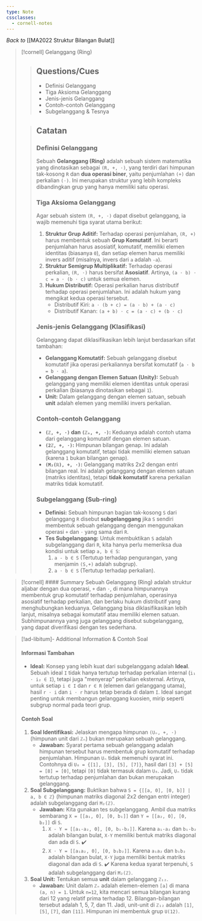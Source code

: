 ```yaml
---
type: Note
cssclasses:
  - cornell-notes
---
```

_Back to_ [[MA2022 Struktur Bilangan Bulat]]

> [!cornell] Gelanggang (Ring)
> 
> > ## Questions/Cues
> > 
> > - Definisi Gelanggang
> > - Tiga Aksioma Gelanggang
> > - Jenis-jenis Gelanggang
> > - Contoh-contoh Gelanggang
> > - Subgelanggang & Tesnya
> 
> > ## Catatan
> > 
> > ### Definisi Gelanggang
> > 
> > Sebuah **Gelanggang (Ring)** adalah sebuah sistem matematika yang dinotasikan sebagai `(R, +, ⋅)`, yang terdiri dari himpunan tak-kosong `R` dan **dua operasi biner**, yaitu penjumlahan `(+)` dan perkalian `(⋅)`. Ini merupakan struktur yang lebih kompleks dibandingkan grup yang hanya memiliki satu operasi.
> > 
> > ### Tiga Aksioma Gelanggang
> > 
> > Agar sebuah sistem `(R, +, ⋅)` dapat disebut gelanggang, ia wajib memenuhi tiga syarat utama berikut:
> > 
> > 1. **Struktur Grup Aditif:** Terhadap operasi penjumlahan, `(R, +)` harus membentuk sebuah **Grup Komutatif**. Ini berarti penjumlahan harus asosiatif, komutatif, memiliki elemen identitas (biasanya `0`), dan setiap elemen harus memiliki invers aditif (misalnya, invers dari `a` adalah `-a`).
> > 2. **Struktur Semigrup Multiplikatif:** Terhadap operasi perkalian, `(R, ⋅)` harus bersifat **Asosiatif**. Artinya, `(a ⋅ b) ⋅ c = a ⋅ (b ⋅ c)` untuk semua elemen.
> > 3. **Hukum Distributif:** Operasi perkalian harus distributif terhadap operasi penjumlahan. Ini adalah hukum yang mengikat kedua operasi tersebut.
> >     - Distributif Kiri: `a ⋅ (b + c) = (a ⋅ b) + (a ⋅ c)`
> >     - Distributif Kanan: `(a + b) ⋅ c = (a ⋅ c) + (b ⋅ c)`
> > 
> > ### Jenis-jenis Gelanggang (Klasifikasi)
> > 
> > Gelanggang dapat diklasifikasikan lebih lanjut berdasarkan sifat tambahan:
> > 
> > - **Gelanggang Komutatif:** Sebuah gelanggang disebut komutatif jika operasi perkaliannya bersifat komutatif (`a ⋅ b = b ⋅ a`).
> > - **Gelanggang dengan Elemen Satuan (Unity):** Sebuah gelanggang yang memiliki elemen identitas untuk operasi perkalian (biasanya dinotasikan sebagai `1`).
> > - **Unit:** Dalam gelanggang dengan elemen satuan, sebuah **unit** adalah elemen yang memiliki invers perkalian.
> > 
> > ### Contoh-contoh Gelanggang
> > 
> > - **`(ℤ, +, ⋅)` dan `(ℤₙ, +, ⋅)`:** Keduanya adalah contoh utama dari gelanggang komutatif dengan elemen satuan.
> > - **`(2ℤ, +, ⋅)`:** Himpunan bilangan genap. Ini adalah gelanggang komutatif, tetapi tidak memiliki elemen satuan (karena `1` bukan bilangan genap).
> > - **`(M₂(ℝ), +, ⋅)`:** Gelanggang matriks 2x2 dengan entri bilangan real. Ini adalah gelanggang dengan elemen satuan (matriks identitas), tetapi **tidak komutatif** karena perkalian matriks tidak komutatif.
> > 
> > ### Subgelanggang (Sub-ring)
> > 
> > - **Definisi:** Sebuah himpunan bagian tak-kosong `S` dari gelanggang `R` disebut **subgelanggang** jika `S` sendiri membentuk sebuah gelanggang dengan menggunakan operasi `+` dan `⋅` yang sama dari `R`.
> > - **Tes Subgelanggang:** Untuk membuktikan `S` adalah subgelanggang dari `R`, kita hanya perlu memeriksa dua kondisi untuk setiap `a, b ∈ S`:
> >     1. `a - b ∈ S` (Tertutup terhadap pengurangan, yang menjamin `(S,+)` adalah subgrup).
> >     2. `a ⋅ b ∈ S` (Tertutup terhadap perkalian).

> [!cornell] #### Summary
> Sebuah Gelanggang (Ring) adalah struktur aljabar dengan dua operasi, `+` dan `⋅`, di mana himpunannya membentuk grup komutatif terhadap penjumlahan, operasinya asosiatif terhadap perkalian, dan berlaku hukum distributif yang menghubungkan keduanya. Gelanggang bisa diklasifikasikan lebih lanjut, misalnya sebagai komutatif atau memiliki elemen satuan. Subhimpunannya yang juga gelanggang disebut subgelanggang, yang dapat diverifikasi dengan tes sederhana.

> [!ad-libitum]- Additional Information & Contoh Soal
> 
> #### Informasi Tambahan
> 
> - **Ideal:** Konsep yang lebih kuat dari subgelanggang adalah **Ideal**. Sebuah ideal `I` tidak hanya tertutup terhadap perkalian internal (`i₁ ⋅ i₂ ∈ I`), tetapi juga "menyerap" perkalian eksternal. Artinya, untuk setiap `i ∈ I` dan `r ∈ R` (elemen dari gelanggang utama), hasil `r ⋅ i` dan `i ⋅ r` harus tetap berada di dalam `I`. Ideal sangat penting untuk membangun gelanggang kuosien, mirip seperti subgrup normal pada teori grup.
> 
> #### Contoh Soal
> 
> 1. **Soal Identifikasi:** Jelaskan mengapa himpunan `(Uₙ, +, ⋅)` (himpunan unit dari `ℤₙ`) bukan merupakan sebuah gelanggang.
>     - **Jawaban:** Syarat pertama sebuah gelanggang adalah himpunan tersebut harus membentuk grup komutatif terhadap penjumlahan. Himpunan `Uₙ` tidak memenuhi syarat ini. Contohnya di `U₈ = {[1], [3], [5], [7]}`, hasil dari `[3] + [5] = [8] = [0]`, tetapi `[0]` tidak termasuk dalam `U₈`. Jadi, `Uₙ` tidak tertutup terhadap penjumlahan dan bukan merupakan gelanggang.
> 2. **Soal Subgelanggang:** Buktikan bahwa `S = {[[a, 0], [0, b]] | a, b ∈ ℤ}` (himpunan matriks diagonal 2x2 dengan entri integer) adalah subgelanggang dari `M₂(ℤ)`.
>     - **Jawaban:** Kita gunakan tes subgelanggang. Ambil dua matriks sembarang `X = [[a₁, 0], [0, b₁]]` dan `Y = [[a₂, 0], [0, b₂]]` di `S`.
>         1. `X - Y = [[a₁-a₂, 0], [0, b₁-b₂]]`. Karena `a₁-a₂` dan `b₁-b₂` adalah bilangan bulat, `X-Y` memiliki bentuk matriks diagonal dan ada di `S`. ✔️
>         2. `X ⋅ Y = [[a₁a₂, 0], [0, b₁b₂]]`. Karena `a₁a₂` dan `b₁b₂` adalah bilangan bulat, `X⋅Y` juga memiliki bentuk matriks diagonal dan ada di `S`. ✔️ Karena kedua syarat terpenuhi, `S` adalah subgelanggang dari `M₂(ℤ)`.
> 3. **Soal Unit:** Tentukan semua **unit** dalam gelanggang `ℤ₁₂`.
>     - **Jawaban:** Unit dalam `ℤₙ` adalah elemen-elemen `[a]` di mana `(a, n) = 1`. Untuk `n=12`, kita mencari semua bilangan kurang dari 12 yang relatif prima terhadap 12. Bilangan-bilangan tersebut adalah 1, 5, 7, dan 11. Jadi, unit-unit di `ℤ₁₂` adalah `[1]`, `[5]`, `[7]`, dan `[11]`. Himpunan ini membentuk grup `U(12)`.